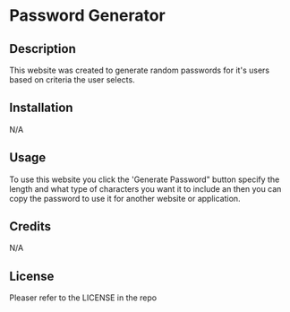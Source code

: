 # Password Generator

## Description
This website was created to generate random passwords for it's users based on criteria the user selects.

## Installation
N/A

## Usage
To use this website you click the 'Generate Password" button specify the length and what type of characters you want it to include an then you can copy the password to use it for another website or application.


## Credits
N/A

## License 
Pleaser refer to the LICENSE in the repo

